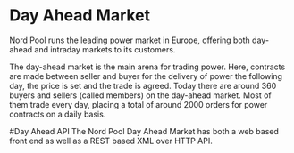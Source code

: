 # Day Ahead Market

Nord Pool runs the leading power market in Europe, offering both day-ahead and intraday markets to its customers.

The day-ahead market is the main arena for trading power. Here, contracts are made between seller and buyer for the delivery of power the following day, the price is set and the trade is agreed.
Today there are around 360 buyers and sellers (called members) on the day-ahead market. Most of them trade every day, placing a total of around 2000 orders for power contracts on a daily basis.

#Day Ahead API
The Nord Pool Day Ahead Market has both a web based front end as well as a REST based XML over HTTP API.